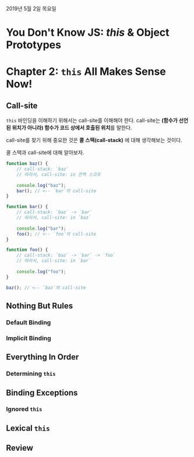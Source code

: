 2019년 5월 2일 목요일

# You Don't Know JS: *this* & Object Prototypes

# Chapter 2: `this` All Makes Sense Now!

## Call-site

`this` 바인딩을 이해하기 위해서는 call-site를 이해해야 한다. call-site는 **(함수가 선언된 위치가 아니라) 함수가 코드 상에서 호출된 위치**를 말한다. 

call-site를 찾기 위해 중요한 것은 **콜 스택(call-stack)** 에 대해 생각해보는 것이다.

콜 스택과 call-site에 대해 알아보자.

```js
function baz() {
    // call-stack: `baz`
    // 따라서, call-site: in 전역 스코프
    
    console.log("baz");
    bar(); // <-- `bar`의 call-site
}

function bar() {
    // call-stack: `baz` -> `bar`
    // 따라서, call-site: in `baz`
    
	console.log("bar");
    foo(); // <-- `foo`의 call-site
}

function foo() {
    // call-stack: `baz` -> `bar` -> `foo`
    // 따라서, call-site: in `bar`
    
    console.log("foo");
}

baz(); // <-- `baz`의 call-site 
```





## Nothing But Rules

### Default Binding



### Implicit Binding



## Everything In Order



### Determining `this`



## Binding Exceptions



### Ignored `this`



## Lexical `this`



## Review



